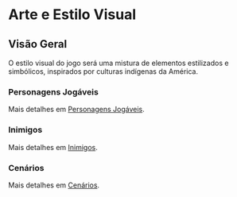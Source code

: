 # Arte e Estilo Visual

## Visão Geral

O estilo visual do jogo será uma mistura de elementos estilizados e simbólicos, inspirados por culturas indígenas da América.

### Personagens Jogáveis

Mais detalhes em [Personagens Jogáveis](./01-personagens_jogaveis.md).

### Inimigos

Mais detalhes em [Inimigos](./02-inimigos.md).

### Cenários

Mais detalhes em [Cenários](./03-cenarios.md).
